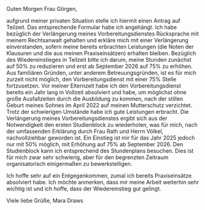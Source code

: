 ﻿Guten Morgen Frau Görgen,

aufgrund meiner privaten Situation stelle ich hiermit einen Antrag auf Teilzeit. Das entsprechende Formular habe ich angehängt.
Ich habe bezüglich der Verlängerung meines Vorbereitungsdienstes Rücksprache mit meinem Rechtsanwalt gehalten und erkläre mich mit einer Verlängerung einverstanden, sofern meine bereits erbrachten Leistungen (die Noten der Klausuren und die aus meinen Praxiseinsätzen) erhalten bleiben.
Bezüglich des Wiedereinstieges in Teilzeit bitte ich darum, meine Stunden zunächst auf 50%  zu reduzieren und erst ab September 2026 auf 75% zu erhöhen. Aus familiären Gründen, unter anderem Betreuungsgründen, ist es für mich zurzeit nicht möglich, den Vorbereitungsdienst mit einer 75% Stelle fortzusetzen.
Vor meiner Elternzeit habe ich den Vorbereitungsdienst bereits ein Jahr lang in Vollzeit absolviert und habe, um möglichst ohne große Ausfallzeiten durch die Ausbildung zu kommen, nach der stillen Geburt meines Sohnes im April 2022 auf meinen Mutterschutz verzichtet. Trotz der schwierigen Umstände habe ich gute Leistungen erbracht.
Die Verlängerung meines Vorbereitungsdienstes ergibt sich aus der Notwendigkeit den ersten Studienblock zu wiederholen, was für mich, nach der umfassenden Erklärung durch Frau Rath und Herrn Völkel, nachvollziehbar geworden ist.
Ein Einstieg ist mir für das Jahr 2025 jedoch nur mit 50% möglich, mit Erhöhung auf 75% ab September 2026.
Den Studienblock kann ich entsprechend des Stundenplans besuchen. Dies ist für mich zwar sehr schwierig, aber für den begrenzten Zeitraum organisatorisch einigermaßen zu bewerkstelligen.

Ich hoffe sehr auf ein Entgegenkommen, zumal ich bereits Praxiseinsätze absolviert habe. 
Ich möchte anmerken, dass mir meine Arbeit weiterhin sehr wichtig ist und ich hoffe, dass der Wiedereinstieg gut gelingt.

Viele liebe Grüße,
Mara Draws
